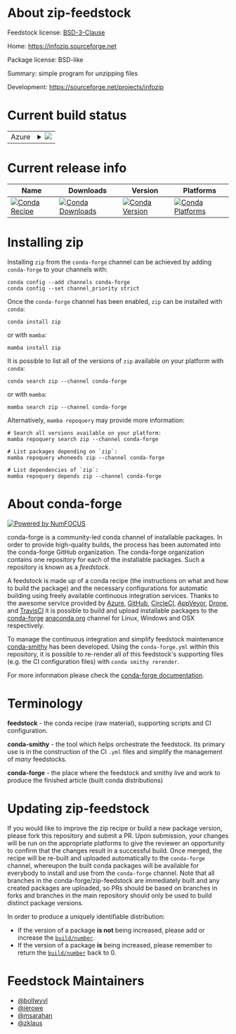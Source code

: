 About zip-feedstock
===================

Feedstock license: [BSD-3-Clause](https://github.com/conda-forge/zip-feedstock/blob/main/LICENSE.txt)

Home: https://infozip.sourceforge.net

Package license: BSD-like

Summary: simple program for unzipping files

Development: https://sourceforge.net/projects/infozip

Current build status
====================


<table>
    
  <tr>
    <td>Azure</td>
    <td>
      <details>
        <summary>
          <a href="https://dev.azure.com/conda-forge/feedstock-builds/_build/latest?definitionId=4447&branchName=main">
            <img src="https://dev.azure.com/conda-forge/feedstock-builds/_apis/build/status/zip-feedstock?branchName=main">
          </a>
        </summary>
        <table>
          <thead><tr><th>Variant</th><th>Status</th></tr></thead>
          <tbody><tr>
              <td>linux_64</td>
              <td>
                <a href="https://dev.azure.com/conda-forge/feedstock-builds/_build/latest?definitionId=4447&branchName=main">
                  <img src="https://dev.azure.com/conda-forge/feedstock-builds/_apis/build/status/zip-feedstock?branchName=main&jobName=linux&configuration=linux%20linux_64_" alt="variant">
                </a>
              </td>
            </tr><tr>
              <td>linux_aarch64</td>
              <td>
                <a href="https://dev.azure.com/conda-forge/feedstock-builds/_build/latest?definitionId=4447&branchName=main">
                  <img src="https://dev.azure.com/conda-forge/feedstock-builds/_apis/build/status/zip-feedstock?branchName=main&jobName=linux&configuration=linux%20linux_aarch64_" alt="variant">
                </a>
              </td>
            </tr><tr>
              <td>linux_ppc64le</td>
              <td>
                <a href="https://dev.azure.com/conda-forge/feedstock-builds/_build/latest?definitionId=4447&branchName=main">
                  <img src="https://dev.azure.com/conda-forge/feedstock-builds/_apis/build/status/zip-feedstock?branchName=main&jobName=linux&configuration=linux%20linux_ppc64le_" alt="variant">
                </a>
              </td>
            </tr><tr>
              <td>osx_64</td>
              <td>
                <a href="https://dev.azure.com/conda-forge/feedstock-builds/_build/latest?definitionId=4447&branchName=main">
                  <img src="https://dev.azure.com/conda-forge/feedstock-builds/_apis/build/status/zip-feedstock?branchName=main&jobName=osx&configuration=osx%20osx_64_" alt="variant">
                </a>
              </td>
            </tr><tr>
              <td>osx_arm64</td>
              <td>
                <a href="https://dev.azure.com/conda-forge/feedstock-builds/_build/latest?definitionId=4447&branchName=main">
                  <img src="https://dev.azure.com/conda-forge/feedstock-builds/_apis/build/status/zip-feedstock?branchName=main&jobName=osx&configuration=osx%20osx_arm64_" alt="variant">
                </a>
              </td>
            </tr><tr>
              <td>win_64</td>
              <td>
                <a href="https://dev.azure.com/conda-forge/feedstock-builds/_build/latest?definitionId=4447&branchName=main">
                  <img src="https://dev.azure.com/conda-forge/feedstock-builds/_apis/build/status/zip-feedstock?branchName=main&jobName=win&configuration=win%20win_64_" alt="variant">
                </a>
              </td>
            </tr>
          </tbody>
        </table>
      </details>
    </td>
  </tr>
</table>

Current release info
====================

| Name | Downloads | Version | Platforms |
| --- | --- | --- | --- |
| [![Conda Recipe](https://img.shields.io/badge/recipe-zip-green.svg)](https://anaconda.org/conda-forge/zip) | [![Conda Downloads](https://img.shields.io/conda/dn/conda-forge/zip.svg)](https://anaconda.org/conda-forge/zip) | [![Conda Version](https://img.shields.io/conda/vn/conda-forge/zip.svg)](https://anaconda.org/conda-forge/zip) | [![Conda Platforms](https://img.shields.io/conda/pn/conda-forge/zip.svg)](https://anaconda.org/conda-forge/zip) |

Installing zip
==============

Installing `zip` from the `conda-forge` channel can be achieved by adding `conda-forge` to your channels with:

```
conda config --add channels conda-forge
conda config --set channel_priority strict
```

Once the `conda-forge` channel has been enabled, `zip` can be installed with `conda`:

```
conda install zip
```

or with `mamba`:

```
mamba install zip
```

It is possible to list all of the versions of `zip` available on your platform with `conda`:

```
conda search zip --channel conda-forge
```

or with `mamba`:

```
mamba search zip --channel conda-forge
```

Alternatively, `mamba repoquery` may provide more information:

```
# Search all versions available on your platform:
mamba repoquery search zip --channel conda-forge

# List packages depending on `zip`:
mamba repoquery whoneeds zip --channel conda-forge

# List dependencies of `zip`:
mamba repoquery depends zip --channel conda-forge
```


About conda-forge
=================

[![Powered by
NumFOCUS](https://img.shields.io/badge/powered%20by-NumFOCUS-orange.svg?style=flat&colorA=E1523D&colorB=007D8A)](https://numfocus.org)

conda-forge is a community-led conda channel of installable packages.
In order to provide high-quality builds, the process has been automated into the
conda-forge GitHub organization. The conda-forge organization contains one repository
for each of the installable packages. Such a repository is known as a *feedstock*.

A feedstock is made up of a conda recipe (the instructions on what and how to build
the package) and the necessary configurations for automatic building using freely
available continuous integration services. Thanks to the awesome service provided by
[Azure](https://azure.microsoft.com/en-us/services/devops/), [GitHub](https://github.com/),
[CircleCI](https://circleci.com/), [AppVeyor](https://www.appveyor.com/),
[Drone](https://cloud.drone.io/welcome), and [TravisCI](https://travis-ci.com/)
it is possible to build and upload installable packages to the
[conda-forge](https://anaconda.org/conda-forge) [anaconda.org](https://anaconda.org/)
channel for Linux, Windows and OSX respectively.

To manage the continuous integration and simplify feedstock maintenance
[conda-smithy](https://github.com/conda-forge/conda-smithy) has been developed.
Using the ``conda-forge.yml`` within this repository, it is possible to re-render all of
this feedstock's supporting files (e.g. the CI configuration files) with ``conda smithy rerender``.

For more information please check the [conda-forge documentation](https://conda-forge.org/docs/).

Terminology
===========

**feedstock** - the conda recipe (raw material), supporting scripts and CI configuration.

**conda-smithy** - the tool which helps orchestrate the feedstock.
                   Its primary use is in the construction of the CI ``.yml`` files
                   and simplify the management of *many* feedstocks.

**conda-forge** - the place where the feedstock and smithy live and work to
                  produce the finished article (built conda distributions)


Updating zip-feedstock
======================

If you would like to improve the zip recipe or build a new
package version, please fork this repository and submit a PR. Upon submission,
your changes will be run on the appropriate platforms to give the reviewer an
opportunity to confirm that the changes result in a successful build. Once
merged, the recipe will be re-built and uploaded automatically to the
`conda-forge` channel, whereupon the built conda packages will be available for
everybody to install and use from the `conda-forge` channel.
Note that all branches in the conda-forge/zip-feedstock are
immediately built and any created packages are uploaded, so PRs should be based
on branches in forks and branches in the main repository should only be used to
build distinct package versions.

In order to produce a uniquely identifiable distribution:
 * If the version of a package **is not** being increased, please add or increase
   the [``build/number``](https://docs.conda.io/projects/conda-build/en/latest/resources/define-metadata.html#build-number-and-string).
 * If the version of a package **is** being increased, please remember to return
   the [``build/number``](https://docs.conda.io/projects/conda-build/en/latest/resources/define-metadata.html#build-number-and-string)
   back to 0.

Feedstock Maintainers
=====================

* [@bollwyvl](https://github.com/bollwyvl/)
* [@jerowe](https://github.com/jerowe/)
* [@msarahan](https://github.com/msarahan/)
* [@zklaus](https://github.com/zklaus/)

